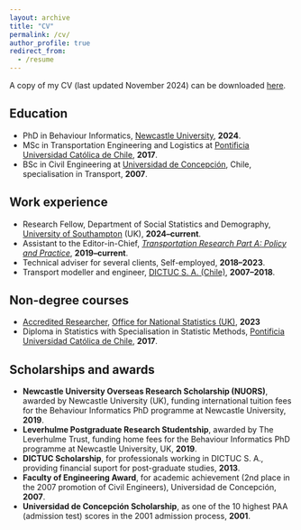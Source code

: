 ```yaml
---
layout: archive
title: "CV"
permalink: /cv/
author_profile: true
redirect_from:
  - /resume
---
```


A copy of my CV (last updated November 2024) can be downloaded [here](/files/CV_CDG.pdf). 

## Education
* PhD in Behaviour Informatics, [Newcastle University](http://ncl.ac.uk), **2024**.
* MSc in Transportation Engineering and Logistics at [Pontificia Universidad Católica de Chile](http://www.puc.cl), **2017**.
* BSc in Civil Engineering at [Universidad de Concepción](http://www.udec.cl), Chile, specialisation in Transport, **2007**.

## Work experience
* Research Fellow, Department of Social Statistics and Demography, [University of Southampton](http://southampton.ac.uk) (UK), **2024–current**.
* Assistant to the Editor-in-Chief, [*Transportation Research Part A: Policy and Practice*](https://www.sciencedirect.com/journal/transportation-research-part-a-policy-and-practice), **2019–current**. 
* Technical adviser for several clients, Self-employed, **2018–2023**.
* Transport modeller and engineer, [DICTUC S. A. (Chile)](http://www.dictuc.cl), **2007–2018**.

## Non-degree courses
* [Accredited Researcher](https://researchaccreditationservice.ons.gov.uk/ons/ONS_homepage.ofml), [Office for National Statistics (UK)](https://www.ons.gov.uk/), **2023**
* Diploma in Statistics with Specialisation in Statistic Methods, [Pontificia Universidad Católica de Chile](http://www.puc.cl), **2017**.

## Scholarships and awards
* **Newcastle University Overseas Research Scholarship (NUORS)**, awarded by Newcastle University (UK), funding international tuition fees for the Behaviour Informatics PhD programme at Newcastle University, **2019**.
* **Leverhulme Postgraduate Research Studentship**, awarded by The Leverhulme Trust, funding home fees for the Behaviour Informatics PhD programme at Newcastle University, UK, **2019**.
* **DICTUC Scholarship**, for professionals working in DICTUC S. A., providing financial suport for post-graduate studies, **2013**.
* **Faculty of Engineering Award**, for academic achievement (2nd place in the 2007 promotion of Civil Engineers), Universidad de Concepción, **2007**.
* **Universidad de Concepción Scholarship**, as one of the 10 highest PAA (admission test) scores in the 2001 admission process, **2001**.

